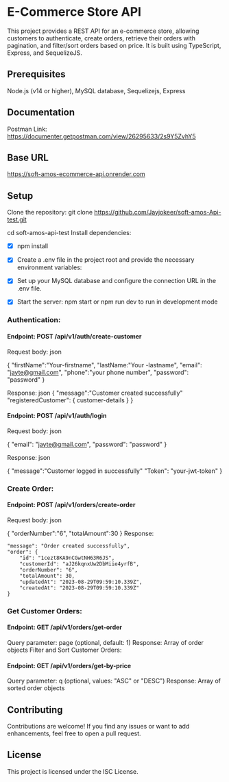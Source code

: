 # E-Commerce Store API
This project provides a REST API for an e-commerce store, allowing customers to authenticate, create orders, retrieve their orders with pagination, and filter/sort orders based on price. It is built using TypeScript, Express, and SequelizeJS.

## Prerequisites
Node.js (v14 or higher),
MySQL database,
Sequelizejs,
Express

## Documentation
Postman Link: https://documenter.getpostman.com/view/26295633/2s9Y5ZvhY5
## Base URL 
https://soft-amos-ecommerce-api.onrender.com
## Setup

Clone the repository:
git clone  https://github.com/Jayjokeer/soft-amos-Api-test.git

cd soft-amos-api-test
Install dependencies:

* [x] npm install
* [x] Create a .env file in the project root and provide the necessary environment variables:

* [x] Set up your MySQL database and configure the connection URL in the .env file.

* [x] Start the server:
npm start or npm run dev to run in development mode

### Authentication:
#### Endpoint: POST /api/v1/auth/create-customer
Request body:
json

{
  "firstName":"Your-firstname",
  "lastName:"Your -lastname",
  "email": "jayte@gmail.com",
  "phone":"your phone number",
  "password": "password"
}

Response:
json
{
  "message":"Customer created successfully"
  "registeredCustomer": {
    customer-details
  }
}

#### Endpoint: POST /api/v1/auth/login

Request body:
json

{
  "email": "jayte@gmail.com",
  "password": "password"
}

Response:
json

{
  "message":"Customer logged in successfully"
  "Token": "your-jwt-token"
}


### Create Order:
#### Endpoint: POST /api/v1/orders/create-order
Request body:
json

{
    "orderNumber":"6",
    "totalAmount":30
}
Response:

    "message": "Order created successfully",
    "order": {
        "id": "1cezt8KA9nCGwtNH63R6JS",
        "customerId": "aJ26kqnxUw2DbMiie4yrfB",
        "orderNumber": "6",
        "totalAmount": 30,
        "updatedAt": "2023-08-29T09:59:10.339Z",
        "createdAt": "2023-08-29T09:59:10.339Z"
    }

### Get Customer Orders:

#### Endpoint: GET /api/v1/orders/get-order
Query parameter: page (optional, default: 1)
Response: Array of order objects
Filter and Sort Customer Orders:

#### Endpoint: GET /api/v1/orders/get-by-price
Query parameter: q (optional, values: "ASC" or "DESC")
Response: Array of sorted order objects

## Contributing
Contributions are welcome! If you find any issues or want to add enhancements, feel free to open a pull request.

## License
This project is licensed under the ISC License.







